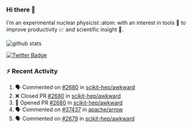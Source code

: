 ### Hi there 👋 

I'm an experimental nuclear physicist :atom: with an interest in tools :wrench: to improve productivity :chart_with_upwards_trend: and scientific insight :telescope:.

![github stats](https://github-readme-stats.vercel.app/api?username=agoose77&show_icons=true&hide_rank=true&hide_title=true&bg_color=30,e76445,904e95&text_color=efe3ec&icon_color=efe3ec)
<!--
**agoose77/agoose77** is a ✨ _special_ ✨ repository because its `README.md` (this file) appears on your GitHub profile.

Here are some ideas to get you started:

- 🔭 I’m currently working on ...
- 🌱 I’m currently learning ...
- 👯 I’m looking to collaborate on ...
- 🤔 I’m looking for help with ...
- 💬 Ask me about ...
- 📫 How to reach me: ...
- 😄 Pronouns: ...
- ⚡ Fun fact: ...
-->

[![Twitter Badge](https://img.shields.io/twitter/follow/agoose77?style=flat-square&logo=Twitter&logoColor=white&color=cornflowerblue)](https://twitter.com/agoose77)

### :zap: Recent Activity

<!--START_SECTION:activity-->
1. 🗣 Commented on [#2680](https://github.com/scikit-hep/awkward/pull/2680#issuecomment-1699182536) in [scikit-hep/awkward](https://github.com/scikit-hep/awkward)
2. ❌ Closed PR [#2680](https://github.com/scikit-hep/awkward/pull/2680) in [scikit-hep/awkward](https://github.com/scikit-hep/awkward)
3. 💪 Opened PR [#2680](https://github.com/scikit-hep/awkward/pull/2680) in [scikit-hep/awkward](https://github.com/scikit-hep/awkward)
4. 🗣 Commented on [#37437](https://github.com/apache/arrow/issues/37437#issuecomment-1699088345) in [apache/arrow](https://github.com/apache/arrow)
5. 🗣 Commented on [#2679](https://github.com/scikit-hep/awkward/pull/2679#issuecomment-1698958479) in [scikit-hep/awkward](https://github.com/scikit-hep/awkward)
<!--END_SECTION:activity-->
